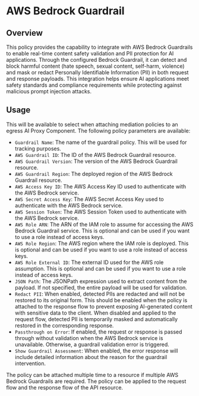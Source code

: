 # AWS Bedrock Guardrail

## Overview

This policy provides the capability to integrate with AWS Bedrock Guardrails to enable real-time content safety validation and PII protection for AI applications. Through the configured Bedrock Guardrail, it can detect and block harmful content (hate speech, sexual content, self-harm, violence) and mask or redact Personally Identifiable Information (PII) in both request and response payloads. This integration helps ensure AI applications meet safety standards and compliance requirements while protecting against malicious prompt injection attacks.

## Usage

This will be available to select when attaching mediation policies to an egress AI Proxy Component. The following policy parameters are available:

- `Guardrail Name`: The name of the guardrail policy. This will be used for tracking purposes.
- `AWS Guardrail ID`: The ID of the AWS Bedrock Guardrail resource.
- `AWS Guardrail Version`: The version of the AWS Bedrock Guardrail resource.
- `AWS Guardrail Region`: The deployed region of the AWS Bedrock Guardrail resource.
- `AWS Access Key ID`: The AWS Access Key ID used to authenticate with the AWS Bedrock service.
- `AWS Secret Access Key`: The AWS Secret Access Key used to authenticate with the AWS Bedrock service.
- `AWS Session Token`: The AWS Session Token used to authenticate with the AWS Bedrock service.
- `AWS Role ARN`: The ARN of the IAM role to assume for accessing the AWS Bedrock Guardrail service. This is optional and can be used if you want to use a role instead of access keys.
- `AWS Role Region`: The AWS region where the IAM role is deployed. This is optional and can be used if you want to use a role instead of access keys.
- `AWS Role External ID`: The external ID used for the AWS role assumption. This is optional and can be used if you want to use a role instead of access keys.
- `JSON Path`: The JSONPath expression used to extract content from the payload. If not specified, the entire payload will be used for validation.
- `Redact PII`: When enabled, detected PIIs are redacted and will not be restored to its original form. This should be enabled when the policy is attached to the response flow to prevent exposing AI-generated content with sensitive data to the client. When disabled and applied to the request flow, detected PII is temporarily masked and automatically restored in the corresponding response.
- `Passthrough on Error`: If enabled, the request or response is passed through without validation when the AWS Bedrock service is unavailable. Otherwise, a guardrail validation error is triggered.
- `Show Guardrail Assessment`: When enabled, the error response will include detailed information about the reason for the guardrail intervention.

The policy can be attached multiple time to a resource if multiple AWS Bedrock Guardrails are required. The policy can be applied to the request flow and the response flow of the API resource.
